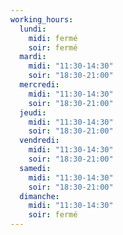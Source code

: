```yaml
---
working_hours:
  lundi:
    midi: fermé
    soir: fermé
  mardi:
    midi: "11:30-14:30"
    soir: "18:30-21:00"
  mercredi:
    midi: "11:30-14:30"
    soir: "18:30-21:00"
  jeudi:
    midi: "11:30-14:30"
    soir: "18:30-21:00"
  vendredi:
    midi: "11:30-14:30"
    soir: "18:30-21:00"
  samedi:
    midi: "11:30-14:30"
    soir: "18:30-21:00"
  dimanche:
    midi: "11:30-14:30"
    soir: fermé
---
```

